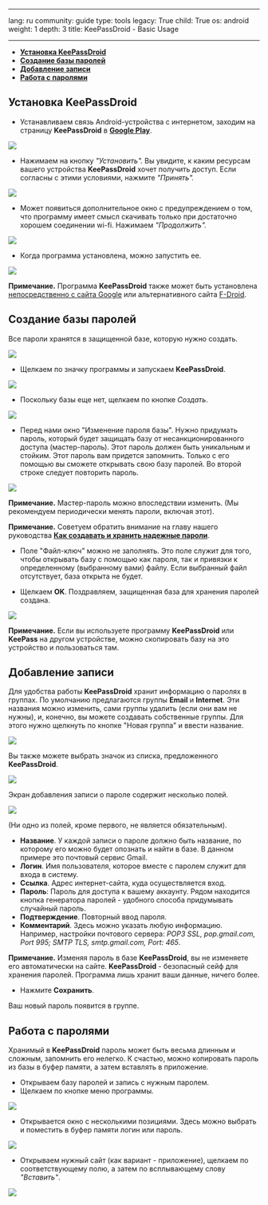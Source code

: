 

---

lang: ru
community: guide
type: tools
legacy: True
child: True
os: android
weight: 1
depth: 3
title: KeePassDroid - Basic Usage

---

- [**Установка KeePassDroid**](#2.0)
- [**Создание базы паролей**](#2.1)
- [**Добавление записи**](#2.2) 
- [**Работа с паролями**](#2.3)

<a name="2.0"></a>
## Установка KeePassDroid ##

- Устанавливаем связь Android-устройства с интернетом, заходим на страницу **KeePassDroid** в [**Google Play**](https://play.google.com/store/apps/details?id=com.android.keepass).

![](/sbox/screen/keepassdroid-ru/001.png)

- Нажимаем на кнопку *"Установить".* Вы увидите, к каким ресурсам вашего устройства **KeePassDroid** хочет получить доступ. Если согласны с этими условиями, нажмите *"Принять".*

![](/sbox/screen/keepassdroid-ru/002.png)

- Может появиться дополнительное окно с предупреждением о том, что программу имеет смысл скачивать только при достаточно хорошем соединении wi-fi. Нажимаем *"Продолжить".* 

![](/sbox/screen/keepassdroid-ru/003.png)

- Когда программа установлена, можно запустить ее.

![](/sbox/screen/keepassdroid-ru/004.png)

**Примечание.** Программа **KeePassDroid** также может быть установлена [непосредственно с сайта Google](https://code.google.com/p/keepassdroid/downloads/list?can=1&q=) или альтернативного сайта [F-Droid](https://f-droid.org/repository/browse/?fdfilter=keepass&fdid=com.android.keepass).

<a name="2.1"></a>
## Создание базы паролей ##

Все пароли хранятся в защищенной базе, которую нужно создать.

![](/sbox/screen/keepassdroid-ru/005.png)

- Щелкаем по значку программы и запускаем **KeePassDroid**.

![](/sbox/screen/keepassdroid-ru/006.png)

- Поскольку базы еще нет, щелкаем по кнопке *Создать*. 

![](/sbox/screen/keepassdroid-ru/007.png)

- Перед нами окно "Изменение пароля базы". Нужно придумать пароль, который будет защищать базу от несанкционированного доступа (мастер-пароль). Этот пароль должен быть уникальным и стойким. Этот пароль вам придется запомнить. Только с его помощью вы сможете открывать свою базу паролей. Во второй строке следует повторить пароль.

![](/sbox/screen/keepassdroid-ru/008.png)

**Примечание.** Мастер-пароль можно впоследствии изменить. (Мы рекомендуем периодически менять пароли, включая этот).

**Примечание.** Советуем обратить внимание на главу нашего руководства [**Как создавать и хранить надежные пароли**](/ru/chapter_3_1).

- Поле "Файл-ключ" можно не заполнять. Это поле служит для того, чтобы открывать базу с помощью как пароля, так и привязки к определенному (выбранному вами) файлу. Если выбранный файл отсутствует, база открыта не будет.

- Щелкаем **OK**. Поздравляем, защищенная база для хранения паролей создана.

![](/sbox/screen/keepassdroid-ru/009.png)

**Примечание.** Если вы используете программу **KeePassDroid** или **KeePass** на другом устройстве, можно скопировать базу на это устройство и пользоваться там.

<a name="2.2"></a>
## Добавление записи ##

Для удобства работы **KeePassDroid** хранит информацию о паролях в группах. По умолчанию предлагаются группы **Email** и **Internet**. Эти названия можно изменить, сами группы удалить (если они вам не нужны), и, конечно, вы можете создавать собственные группы. Для этого нужно щелкнуть по кнопке "Новая группа" и ввести название.

![](/sbox/screen/keepassdroid-ru/010.png)

Вы также можете выбрать значок из списка, предложенного **KeePassDroid**.

![](/sbox/screen/keepassdroid-ru/011.png)

Экран добавления записи о пароле содержит несколько полей.

![](/sbox/screen/keepassdroid-ru/012.png)

(Ни одно из полей, кроме первого, не является обязательным).

  - **Название**. У каждой записи о пароле должно быть название, по которому его можно будет опознать и найти в базе. В данном примере это почтовый сервис Gmail.
  - **Логин**. Имя пользователя, которое вместе с паролем служит для входа в систему.
  - **Ссылка**. Адрес интернет-сайта, куда осуществляется вход.
  - **Пароль**: Пароль для доступа к вашему аккаунту. Рядом находится кнопка генератора паролей - удобного способа придумывать случайный пароль.
  - **Подтверждение**. Повторный ввод пароля.
  - **Комментарий**. Здесь можно указать любую информацию. Например, настройки почтового сервера: *POP3 SSL, pop.gmail.com, Port 995; SMTP TLS, smtp.gmail.com, Port: 465*.

**Примечание.** Изменяя пароль в базе **KeePassDroid**, вы не изменяете его автоматически на сайте. **KeePassDroid** - безопасный сейф для хранения паролей. Программа лишь хранит ваши данные, ничего более.

- Нажмите **Сохранить**.

Ваш новый пароль появится в группе.

<a name="2.3"></a>
## Работа с паролями ##

Хранимый в **KeePassDroid** пароль может быть весьма длинным и сложным, запомнить его нелегко. К счастью, можно копировать пароль из базы в буфер памяти, а затем вставлять в приложение.

- Открываем базу паролей и запись с нужным паролем.
- Щелкаем по кнопке меню программы.

![](/sbox/screen/keepassdroid-ru/013.png)

- Открывается окно с несколькими позициями. Здесь можно выбрать и поместить в буфер памяти логин или пароль.

![](/sbox/screen/keepassdroid-ru/014.png)

- Открываем нужный сайт (как вариант - приложение), щелкаем по соответствующему полю, а затем по всплывающему слову *"Вставить"*.

![](/sbox/screen/keepassdroid-ru/015.png)

